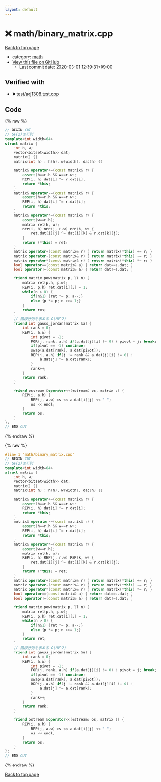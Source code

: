 ```yaml
---
layout: default
---
```


<!-- mathjax config similar to math.stackexchange -->
<script type="text/javascript" async
  src="https://cdnjs.cloudflare.com/ajax/libs/mathjax/2.7.5/MathJax.js?config=TeX-MML-AM_CHTML">
</script>
<script type="text/x-mathjax-config">
  MathJax.Hub.Config({
    TeX: { equationNumbers: { autoNumber: "AMS" }},
    tex2jax: {
      inlineMath: [ ['$','$'] ],
      processEscapes: true
    },
    "HTML-CSS": { matchFontHeight: false },
    displayAlign: "left",
    displayIndent: "2em"
  });
</script>

<script type="text/javascript" src="https://cdnjs.cloudflare.com/ajax/libs/jquery/3.4.1/jquery.min.js"></script>
<script src="https://cdn.jsdelivr.net/npm/jquery-balloon-js@1.1.2/jquery.balloon.min.js" integrity="sha256-ZEYs9VrgAeNuPvs15E39OsyOJaIkXEEt10fzxJ20+2I=" crossorigin="anonymous"></script>
<script type="text/javascript" src="../../assets/js/copy-button.js"></script>
<link rel="stylesheet" href="../../assets/css/copy-button.css" />


# :x: math/binary_matrix.cpp

<a href="../../index.html">Back to top page</a>

* category: <a href="../../index.html#7e676e9e663beb40fd133f5ee24487c2">math</a>
* <a href="{{ site.github.repository_url }}/blob/master/math/binary_matrix.cpp">View this file on GitHub</a>
    - Last commit date: 2020-03-01 12:39:31+09:00




## Verified with

* :x: <a href="../../verify/test/aoj1308.test.cpp.html">test/aoj1308.test.cpp</a>


## Code

<a id="unbundled"></a>
{% raw %}
```cpp
// BEGIN CUT
// GF(2)の行列
template<int width=64>
struct matrix {
    int h, w;
    vector<bitset<width>> dat;
    matrix() {}
    matrix(int h) : h(h), w(width), dat(h) {}

    matrix& operator+=(const matrix& r) {
        assert(h==r.h && w==r.w);
        REP(i, h) dat[i] ^= r.dat[i];
        return *this;
    }
    matrix& operator-=(const matrix& r) {
        assert(h==r.h && w==r.w);
        REP(i, h) dat[i] ^= r.dat[i];
        return *this;
    }
    matrix& operator*=(const matrix& r) {
        assert(w==r.h);
        matrix ret(h, w);
        REP(i, h) REP(j, r.w) REP(k, w) {
            ret.dat[i][j] ^= dat[i][k] & r.dat[k][j];
        }
        return (*this) = ret;
    }
    matrix operator+(const matrix& r) { return matrix(*this) += r; }
    matrix operator-(const matrix& r) { return matrix(*this) -= r; }
    matrix operator*(const matrix& r) { return matrix(*this) *= r; }
    bool operator==(const matrix& a) { return dat==a.dat; }
    bool operator!=(const matrix& a) { return dat!=a.dat; }

    friend matrix pow(matrix p, ll n) {
        matrix ret(p.h, p.w);
        REP(i, p.h) ret.dat[i][i] = 1;
        while(n > 0) {
            if(n&1) {ret *= p; n--;}
            else {p *= p; n >>= 1;}
        }
        return ret;
    }
    // 階段行列を求める O(HW^2)
    friend int gauss_jordan(matrix &a) {
        int rank = 0;
        REP(i, a.w) {
            int pivot = -1;
            FOR(j, rank, a.h) if(a.dat[j][i] != 0) { pivot = j; break; }
            if(pivot == -1) continue;
            swap(a.dat[rank], a.dat[pivot]);
            REP(j, a.h) if(j != rank && a.dat[j][i] != 0) {
                a.dat[j] ^= a.dat[rank];
            }
            rank++;
        }
        return rank;
    }

    friend ostream &operator<<(ostream& os, matrix a) {
        REP(i, a.h) {
            REP(j, a.w) os << a.dat[i][j] << " ";
            os << endl;
        }
        return os;
    }
};
// END CUT
```
{% endraw %}

<a id="bundled"></a>
{% raw %}
```cpp
#line 1 "math/binary_matrix.cpp"
// BEGIN CUT
// GF(2)の行列
template<int width=64>
struct matrix {
    int h, w;
    vector<bitset<width>> dat;
    matrix() {}
    matrix(int h) : h(h), w(width), dat(h) {}

    matrix& operator+=(const matrix& r) {
        assert(h==r.h && w==r.w);
        REP(i, h) dat[i] ^= r.dat[i];
        return *this;
    }
    matrix& operator-=(const matrix& r) {
        assert(h==r.h && w==r.w);
        REP(i, h) dat[i] ^= r.dat[i];
        return *this;
    }
    matrix& operator*=(const matrix& r) {
        assert(w==r.h);
        matrix ret(h, w);
        REP(i, h) REP(j, r.w) REP(k, w) {
            ret.dat[i][j] ^= dat[i][k] & r.dat[k][j];
        }
        return (*this) = ret;
    }
    matrix operator+(const matrix& r) { return matrix(*this) += r; }
    matrix operator-(const matrix& r) { return matrix(*this) -= r; }
    matrix operator*(const matrix& r) { return matrix(*this) *= r; }
    bool operator==(const matrix& a) { return dat==a.dat; }
    bool operator!=(const matrix& a) { return dat!=a.dat; }

    friend matrix pow(matrix p, ll n) {
        matrix ret(p.h, p.w);
        REP(i, p.h) ret.dat[i][i] = 1;
        while(n > 0) {
            if(n&1) {ret *= p; n--;}
            else {p *= p; n >>= 1;}
        }
        return ret;
    }
    // 階段行列を求める O(HW^2)
    friend int gauss_jordan(matrix &a) {
        int rank = 0;
        REP(i, a.w) {
            int pivot = -1;
            FOR(j, rank, a.h) if(a.dat[j][i] != 0) { pivot = j; break; }
            if(pivot == -1) continue;
            swap(a.dat[rank], a.dat[pivot]);
            REP(j, a.h) if(j != rank && a.dat[j][i] != 0) {
                a.dat[j] ^= a.dat[rank];
            }
            rank++;
        }
        return rank;
    }

    friend ostream &operator<<(ostream& os, matrix a) {
        REP(i, a.h) {
            REP(j, a.w) os << a.dat[i][j] << " ";
            os << endl;
        }
        return os;
    }
};
// END CUT

```
{% endraw %}

<a href="../../index.html">Back to top page</a>

